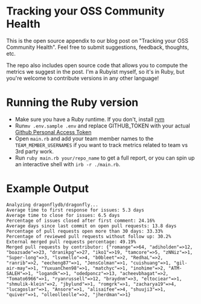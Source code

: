# Tracking your OSS Community Health

This is the open source appendix to our blog post on "Tracking your OSS Community Health". Feel free to submit suggestions, feedback, thoughts, etc.

The repo also includes open source code that allows you to compute the metrics we suggest in the post. I'm a Rubyist myself, so it's in Ruby, but you're welcome to contribute versions in any other language!

# Running the Ruby version

- Make sure you have a Ruby runtime. If you don't, install [rvm](https://rvm.io/)
- Run`mv .env.sample .env` and replace GITHUB_TOKEN with your actual [Github Personal Access Token](https://docs.github.com/en/authentication/keeping-your-account-and-data-secure/creating-a-personal-access-token)
- Open `main.rb` and add your team member names to the `TEAM_MEMBER_USERNAMES` if you want to track metrics related to team vs 3rd party work.
- Run `ruby main.rb your/repo_name` to get a full report, or you can spin up an interactive shell with `irb -r ./main.rb`.

# Example Output

```
Analyzing dragonflydb/dragonfly...
Average time to first response for issues: 5.3 days
Average time to close for issues: 6.5 days
Percentage of issues closed after first comment: 24.16%
Average days since last commit on open pull requests: 13.8 days
Percentage of pull requests open more than 30 days: 33.33%
Percentage of reviewed pull requests without follow up: 30.2%
External merged pull requests percentage: 49.19%
Merged pull requests by contributor: {"romange"=>64, "adiholden"=>12, "boazsade"=>23, "dranikpg"=>27, "iko1"=>19, "tamcore"=>5, "zNNiz"=>1, "Super-long"=>3, "lsvmello"=>4, "b0bleet"=>2, "RedhaL"=>2, "ranrib"=>2, "eecheng87"=>1, "JensColman"=>1, "cuishuang"=>1, "gil-air-may"=>1, "YuxuanChen98"=>1, "matchyc"=>1, "inohime"=>2, "ATM-SALEH"=>1, "logandk"=>1, "odedponcz"=>13, "acheevbhagat"=>2, "Tomato6966"=>1, "ryanrussell"=>12, "braydnm"=>3, "eltociear"=>1, "shmulik-klein"=>2, "jbylund"=>1, "romgrk"=>1, "zacharya19"=>4, "lucagoslar"=>1, "Ansore"=>1, "alisaifee"=>4, "shuuji3"=>1, "quiver"=>1, "olleolleolle"=>2, "jherdman"=>1}
```
